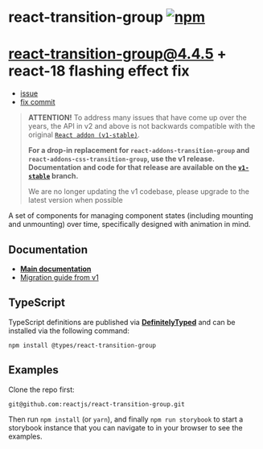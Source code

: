 # react-transition-group [![npm][npm-badge]][npm]

# react-transition-group@4.4.5 + react-18 flashing effect fix
- [issue](https://github.com/reactjs/react-transition-group/issues/816)
- [fix commit](https://github.com/reactjs/react-transition-group/commit/c20af7cd51ce9217a7ebd7ebd9b70e242960d7b9)

> **ATTENTION!** To address many issues that have come up over the years, the API in v2 and above is not backwards compatible with the original [`React addon (v1-stable)`](https://github.com/reactjs/react-transition-group/tree/v1-stable).
>
> **For a drop-in replacement for `react-addons-transition-group` and `react-addons-css-transition-group`, use the v1 release. Documentation and code for that release are available on the [`v1-stable`](https://github.com/reactjs/react-transition-group/tree/v1-stable) branch.**
>
> We are no longer updating the v1 codebase, please upgrade to the latest version when possible

A set of components for managing component states (including mounting and unmounting) over time, specifically designed with animation in mind.

## Documentation

- [**Main documentation**](https://reactcommunity.org/react-transition-group/)
- [Migration guide from v1](/Migration.md)

## TypeScript
TypeScript definitions are published via [**DefinitelyTyped**](https://github.com/DefinitelyTyped/DefinitelyTyped) and can be installed via the following command:

```
npm install @types/react-transition-group
```

## Examples

Clone the repo first:

```
git@github.com:reactjs/react-transition-group.git
```

Then run `npm install` (or `yarn`), and finally `npm run storybook` to start a storybook instance that you can navigate to in your browser to see the examples.

[npm-badge]: https://img.shields.io/npm/v/react-transition-group.svg
[npm]: https://www.npmjs.org/package/react-transition-group
